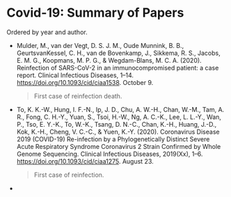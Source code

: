 # Covid-19: Summary of Papers

Ordered by year and author.

- Mulder, M., van der Vegt, D. S. J. M., Oude Munnink, B. B., GeurtsvanKessel, C. H., van de Bovenkamp, J., Sikkema, R. S., Jacobs, E. M. G., Koopmans, M. P. G., & Wegdam-Blans, M. C. A. (2020). Reinfection of SARS-CoV-2 in an immunocompromised patient: a case report. Clinical Infectious Diseases, 1–14. https://doi.org/10.1093/cid/ciaa1538. October 9.

  > First case of reinfection death.

- To, K. K.-W., Hung, I. F.-N., Ip, J. D., Chu, A. W.-H., Chan, W.-M., Tam, A. R., Fong, C. H.-Y., Yuan, S., Tsoi, H.-W., Ng, A. C.-K., Lee, L. L.-Y., Wan, P., Tso, E. Y.-K., To, W.-K., Tsang, D. N.-C., Chan, K.-H., Huang, J.-D., Kok, K.-H., Cheng, V. C.-C., & Yuen, K.-Y. (2020). Coronavirus Disease 2019 (COVID-19) Re-infection by a Phylogenetically Distinct Severe Acute Respiratory Syndrome Coronavirus 2 Strain Confirmed by Whole Genome Sequencing. Clinical Infectious Diseases, 2019(Xx), 1–6. https://doi.org/10.1093/cid/ciaa1275. August 23.
  
  > First case of reinfection.

- 